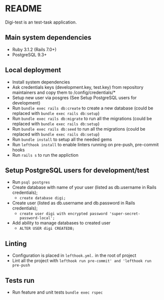 # README

Digi-test is an test-task application.

## Main system dependencies

- Ruby 3.1.2 (Rails 7.0+)
- PostgreSQL 9.3+

## Local deployment

- Install system dependencies
- Ask credentials keys (development.key, test.key) from repository maintainers and copy them to /config/credentials/*
- Setup new user via posgres (See Setup PostgreSQL users for development)
- Run `bundle exec rails db:create` to create a new database (could be replaced with `bundle exec rails db:setup`)
- Run `bundle exec rails db:migrate` to run all the migrations (could be replaced with `bundle exec rails db:setup`)
- Run `bundle exec rails db:seed` to run all the migrations (could be replaced with `bundle exec rails db:setup`)
- Run `bundle install` to setup all the needed gems
- Run `lefthook install` to enable linters running on pre-push, pre-commit hooks
- Run `rails s` to run the appliction

## Setup PostgreSQL users for development/test

- Run `psql postgres`
- Create database with name of your user (listed as db.username in Rails credentials);
    - `create database digi;`
- Create user (listed as db.username and db.password in Rails credentials);
    - `create user digi with encrypted password 'super-secret-password-local';`
- Add ability to manage databases to created user
    - `ALTER USER digi CREATEDB;`

## Linting

- Configuration is placed in `lefthook.yml.` in the root of project
- Lint all the project with `lefthook run pre-commit' and 'lefthook run pre-push`

## Tests run

- Run feature and unit tests `bundle exec rspec`
